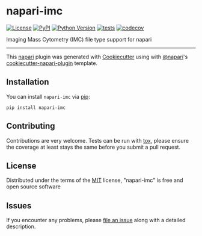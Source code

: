 # napari-imc

[![License](https://img.shields.io/pypi/l/napari-imc.svg?color=green)](https://github.com/napari/napari-imc/raw/master/LICENSE)
[![PyPI](https://img.shields.io/pypi/v/napari-imc.svg?color=green)](https://pypi.org/project/napari-imc)
[![Python Version](https://img.shields.io/pypi/pyversions/napari-imc.svg?color=green)](https://python.org)
[![tests](https://github.com/BodenmillerGroup/napari-imc/workflows/tests/badge.svg)](https://github.com/BodenmillerGroup/napari-imc/actions)
[![codecov](https://codecov.io/gh/BodenmillerGroup/napari-imc/branch/master/graph/badge.svg)](https://codecov.io/gh/BodenmillerGroup/napari-imc)

Imaging Mass Cytometry (IMC) file type support for napari

----------------------------------

This [napari] plugin was generated with [Cookiecutter] using with [@napari]'s [cookiecutter-napari-plugin] template.

<!--
Don't miss the full getting started guide to set up your new package:
https://github.com/napari/cookiecutter-napari-plugin#getting-started

and review the napari docs for plugin developers:
https://napari.org/docs/plugins/index.html
-->

## Installation

You can install `napari-imc` via [pip]:

    pip install napari-imc

## Contributing

Contributions are very welcome. Tests can be run with [tox], please ensure
the coverage at least stays the same before you submit a pull request.

## License

Distributed under the terms of the [MIT] license,
"napari-imc" is free and open source software

## Issues

If you encounter any problems, please [file an issue] along with a detailed description.

[napari]: https://github.com/napari/napari
[Cookiecutter]: https://github.com/audreyr/cookiecutter
[@napari]: https://github.com/napari
[MIT]: http://opensource.org/licenses/MIT
[BSD-3]: http://opensource.org/licenses/BSD-3-Clause
[GNU GPL v3.0]: http://www.gnu.org/licenses/gpl-3.0.txt
[GNU LGPL v3.0]: http://www.gnu.org/licenses/lgpl-3.0.txt
[Apache Software License 2.0]: http://www.apache.org/licenses/LICENSE-2.0
[Mozilla Public License 2.0]: https://www.mozilla.org/media/MPL/2.0/index.txt
[cookiecutter-napari-plugin]: https://github.com/napari/cookiecutter-napari-plugin
[file an issue]: https://github.com/BodenmillerGroup/napari-imc/issues
[napari]: https://github.com/napari/napari
[tox]: https://tox.readthedocs.io/en/latest/
[pip]: https://pypi.org/project/pip/
[PyPI]: https://pypi.org/